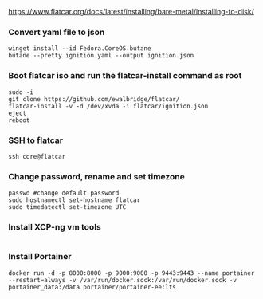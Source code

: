 https://www.flatcar.org/docs/latest/installing/bare-metal/installing-to-disk/

### Convert yaml file to json
~~~
winget install --id Fedora.CoreOS.butane
butane --pretty ignition.yaml --output ignition.json
~~~

### Boot flatcar iso and run the flatcar-install command as root
~~~
sudo -i
git clone https://github.com/ewalbridge/flatcar/
flatcar-install -v -d /dev/xvda -i flatcar/ignition.json
eject
reboot
~~~

### SSH to flatcar
~~~
ssh core@flatcar
~~~

### Change password, rename and set timezone
~~~
passwd #change default password
sudo hostnamectl set-hostname flatcar
sudo timedatectl set-timezone UTC
~~~

### Install XCP-ng vm tools
~~~

~~~

### Install Portainer
~~~~
docker run -d -p 8000:8000 -p 9000:9000 -p 9443:9443 --name portainer --restart=always -v /var/run/docker.sock:/var/run/docker.sock -v portainer_data:/data portainer/portainer-ee:lts

